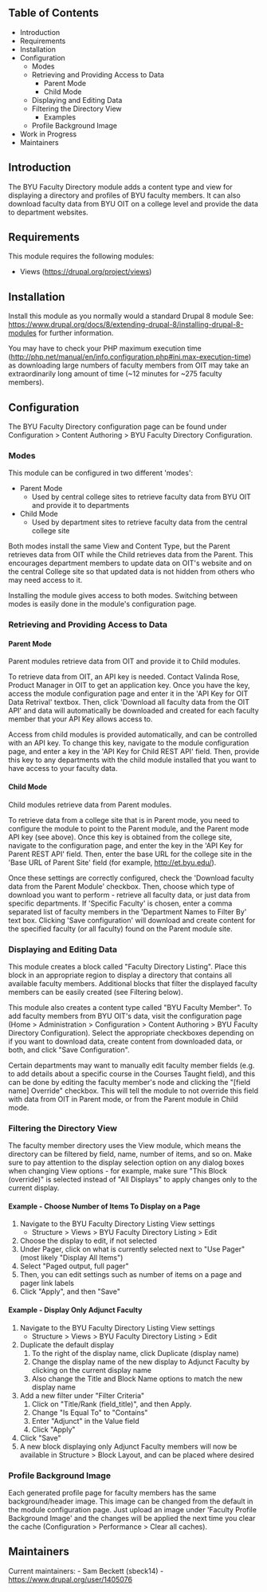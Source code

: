 Table of Contents
-----------------

* Introduction
* Requirements
* Installation
* Configuration
    * Modes
    * Retrieving and Providing Access to Data
        * Parent Mode
        * Child Mode
    * Displaying and Editing Data
    * Filtering the Directory View
        * Examples
    * Profile Background Image
* Work in Progress
* Maintainers


Introduction
------------

The BYU Faculty Directory module adds a content type and view for displaying a directory and profiles of BYU faculty members. It can also download faculty data from BYU OIT on a college level and provide the data to department websites.


Requirements
------------

This module requires the following modules:

* Views (https://drupal.org/project/views)


Installation
------------

Install this module as you normally would a standard Drupal 8 module See:
https://www.drupal.org/docs/8/extending-drupal-8/installing-drupal-8-modules for further information.

You may have to check your PHP maximum execution time (http://php.net/manual/en/info.configuration.php#ini.max-execution-time) as downloading large numbers of faculty members from OIT may take an extraordinarily long amount of time (~12 minutes for ~275 faculty members).


Configuration
-------------

The BYU Faculty Directory configuration page can be found under Configuration > Content Authoring > BYU Faculty Directory Configuration.

### Modes

This module can be configured in two different 'modes':
* Parent Mode
    * Used by central college sites to retrieve faculty data from BYU OIT and provide it to departments
* Child Mode
    * Used by department sites to retrieve faculty data from the central college site

Both modes install the same View and Content Type, but the Parent retrieves data from OIT while the Child retrieves data from the Parent. This encourages department members to update data on OIT's website and on the central College site so that updated data is not hidden from others who may need access to it.

Installing the module gives access to both modes. Switching between modes is easily done in the module's configuration page.

### Retrieving and Providing Access to Data

#### Parent Mode

Parent modules retrieve data from OIT and provide it to Child modules.

To retrieve data from OIT, an API key is needed. Contact Valinda Rose, Product Manager in OIT to get an application key. Once you have the key, access the module configuration page and enter it in the 'API Key for OIT Data Retrival' textbox. Then, click 'Download all faculty data from the OIT API' and data will automatically be downloaded and created for each faculty member that your API Key allows access to.

Access from child modules is provided automatically, and can be controlled with an API key. To change this key, navigate to the module configuration page, and enter a key in the 'API Key for Child REST API' field. Then, provide this key to any departments with the child module installed that you want to have access to your faculty data.

#### Child Mode

Child modules retrieve data from Parent modules.

To retrieve data from a college site that is in Parent mode, you need to configure the module to point to the Parent module, and the Parent mode API key (see above). Once this key is obtained from the college site, navigate to the configuration page, and enter the key in the 'API Key for Parent REST API' field. Then, enter the base URL for the college site in the 'Base URL of Parent Site' field (for example, http://et.byu.edu/). 

Once these settings are correctly configured, check the 'Download faculty data from the Parent Module' checkbox. Then, choose which type of download you want to perform - retrieve all faculty data, or just data from specific departments. If 'Specific Faculty' is chosen, enter a comma separated list of faculty members in the 'Department Names to Filter By' text box. Clicking 'Save configuration' will download and create content for the specified faculty (or all faculty) found on the Parent module site.

### Displaying and Editing Data

This module creates a block called "Faculty Directory Listing". Place this block in an appropriate region to display a directory that contains all available faculty members. Additional blocks that filter the displayed faculty members can be easily created (see Filtering below). 

This module also creates a content type called "BYU Faculty Member". To add faculty members from BYU OIT's data, visit the configuration page (Home > Administration > Configuration > Content Authoring > BYU Faculty Directory Configuration). Select the appropriate checkboxes depending on if you want to download data, create content from downloaded data, or both, and click "Save Configuration".

Certain departments may want to manually edit faculty member fields (e.g. to add details about a specific course in the Courses Taught field), and this can be done by editing the faculty member's node and clicking the "[field name] Override" checkbox. This will tell the module to not override this field with data from OIT in Parent mode, or from the Parent module in Child mode.

### Filtering the Directory View

The faculty member directory uses the View module, which means the directory can be filtered by field, name, number of items, and so on. Make sure to pay attention to the display selection option on any dialog boxes when changing View options - for example, make sure "This Block (override)" is selected instead of "All Displays" to apply changes only to the current display.

#### Example - Choose Number of Items To Display on a Page
1. Navigate to the BYU Faculty Directory Listing View settings
    - Structure > Views > BYU Faculty Directory Listing > Edit
2. Choose the display to edit, if not selected
3. Under Pager, click on what is currently selected next to "Use Pager" (most likely "Display All Items")
4. Select "Paged output, full pager"
5. Then, you can edit settings such as number of items on a page and pager link labels
6. Click "Apply",  and then "Save"

#### Example - Display Only Adjunct Faculty
1. Navigate to the BYU Faculty Directory Listing View settings
    - Structure > Views > BYU Faculty Directory Listing > Edit
2. Duplicate the default display
    1. To the right of the display name, click Duplicate (display name)
    2. Change the display name of the new display to Adjunct Faculty by clicking on the current display name
    3. Also change the Title and Block Name options to match the new display name
3. Add a new filter under "Filter Criteria"
    1. Click on "Title/Rank (field_title)", and then Apply.
    2. Change "Is Equal To" to "Contains"
    3. Enter "Adjunct" in the Value field
    4. Click "Apply"
4. Click "Save"
5. A new block displaying only Adjunct Faculty members will now be available in Structure > Block Layout, and can be placed where desired

### Profile Background Image

Each generated profile page for faculty members has the same background/header image. This image can be changed from the default in the module configuration page. Just upload an image under 'Faculty Profile Background Image' and the changes will be applied the next time you clear the cache (Configuration > Performance > Clear all caches).

Maintainers
-----------

Current maintainers:
	- Sam Beckett (sbeck14) - https://www.drupal.org/user/1405076

